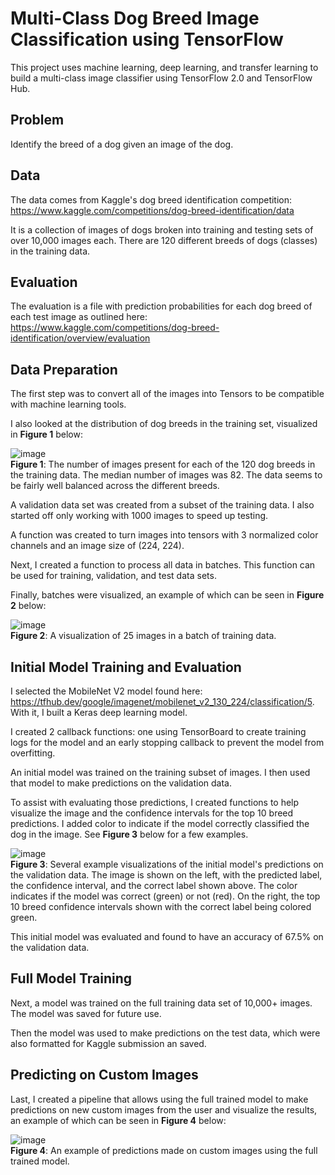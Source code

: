 # Multi-Class Dog Breed Image Classification using TensorFlow

This project uses machine learning, deep learning, and transfer learning to build a multi-class image classifier using TensorFlow 2.0 and TensorFlow Hub.

## Problem

Identify the breed of a dog given an image of the dog.

## Data

The data comes from Kaggle's dog breed identification competition: https://www.kaggle.com/competitions/dog-breed-identification/data

It is a collection of images of dogs broken into training and testing sets of over 10,000 images each. There are 120 different breeds of dogs (classes) in the training data.

## Evaluation

The evaluation is a file with prediction probabilities for each dog breed of each test image as outlined here: https://www.kaggle.com/competitions/dog-breed-identification/overview/evaluation

## Data Preparation

The first step was to convert all of the images into Tensors to be compatible with machine learning tools.

I also looked at the distribution of dog breeds in the training set, visualized in **Figure 1** below:

![image](https://github.com/nwferreri/dog-breed-image-classification/assets/112211174/8defd95d-f8c7-47da-94a3-8e83fcf2a9f9)<br>
**Figure 1**: The number of images present for each of the 120 dog breeds in the training data. The median number of images was 82. The data seems to be fairly well balanced across the different breeds.

A validation data set was created from a subset of the training data. I also started off only working with 1000 images to speed up testing.

A function was created to turn images into tensors with 3 normalized color channels and an image size of (224, 224).

Next, I created a function to process all data in batches. This function can be used for training, validation, and test data sets.

Finally, batches were visualized, an example of which can be seen in **Figure 2** below:

![image](https://github.com/nwferreri/dog-breed-image-classification/assets/112211174/f277d91d-ea5e-420b-8d98-2426bfce117b)<br>
**Figure 2**: A visualization of 25 images in a batch of training data.

## Initial Model Training and Evaluation

I selected the MobileNet V2 model found here: https://tfhub.dev/google/imagenet/mobilenet_v2_130_224/classification/5. With it, I built a Keras deep learning model.

I created 2 callback functions: one using TensorBoard to create training logs for the model and an early stopping callback to prevent the model from overfitting.

An initial model was trained on the training subset of images. I then used that model to make predictions on the validation data.

To assist with evaluating those predictions, I created functions to help visualize the image and the confidence intervals for the top 10 breed predictions. I added color to indicate if the model correctly classified the dog in the image. See **Figure 3** below for a few examples.

![image](https://github.com/nwferreri/dog-breed-image-classification/assets/112211174/ceb08e6b-4c43-4957-8020-f198d82b0bdd)<br>
**Figure 3**: Several example visualizations of the initial model's predictions on the validation data. The image is shown on the left, with the predicted label, the confidence interval, and the correct label shown above. The color indicates if the model was correct (green) or not (red). On the right, the top 10 breed confidence intervals shown with the correct label being colored green.

This initial model was evaluated and found to have an accuracy of 67.5% on the validation data.

## Full Model Training

Next, a model was trained on the full training data set of 10,000+ images. The model was saved for future use.

Then the model was used to make predictions on the test data, which were also formatted for Kaggle submission an saved.

## Predicting on Custom Images

Last, I created a pipeline that allows using the full trained model to make predictions on new custom images from the user and visualize the results, an example of which can be seen in **Figure 4** below:

![image](https://github.com/nwferreri/dog-breed-image-classification/assets/112211174/d6cf67c0-12dc-4ecd-9d92-2d6c9342f027)<br>
**Figure 4**: An example of predictions made on custom images using the full trained model.
